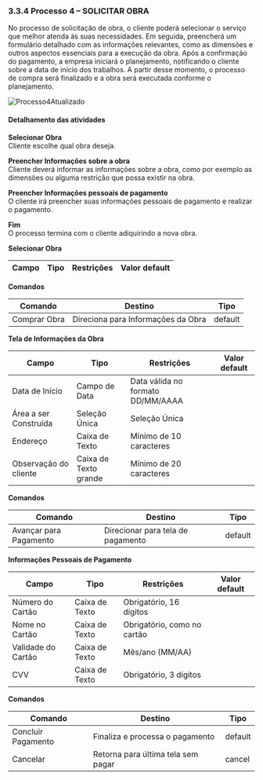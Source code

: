 ### 3.3.4 Processo 4 – SOLICITAR OBRA

No processo de solicitação de obra, o cliente poderá selecionar o serviço que melhor atenda às suas necessidades. Em seguida, preencherá um formulário detalhado com as informações relevantes, como as dimensões e outros aspectos essenciais para a execução da obra. Após a confirmação do pagamento, a empresa iniciará o planejamento, notificando o cliente sobre a data de início dos trabalhos. A partir desse momento, o processo de compra será finalizado e a obra será executada conforme o planejamento.

![Processo4Atualizado](https://github.com/user-attachments/assets/038e7bf3-9ee1-4d25-9260-1719926c2777)

#### Detalhamento das atividades

**Selecionar Obra**<br>
Cliente escolhe qual obra deseja.

**Preencher Informações sobre a obra**<br>
Cliente deverá informar as informações sobre a obra, como por exemplo as dimensões ou alguma restrição que possa existir na obra.

**Preencher Informações pessoais de pagamento**<br>
O cliente irá preencher suas informações pessoais de pagamento e realizar o pagamento.

**Fim**<br>
O processo termina com o cliente adiquirindo a nova obra.


 **Selecionar Obra**

| **Campo**      | **Tipo**         | **Restrições**       | **Valor default** |
|----------------|------------------|----------------------|-------------------|

 **Comandos**

| **Comando**           | **Destino**                    | **Tipo**    |
|-----------------------|---------------------------------|-------------|
| Comprar Obra     | Direciona para Informações da Obra | default     |

 **Tela de Informações da Obra**

| **Campo**             | **Tipo**         | **Restrições**                        | **Valor default** |
|-----------------------|------------------|---------------------------------------|-------------------|
| Data de Início | Campo de Data    | Data válida no formato DD/MM/AAAA     |                   |
| Área a ser Construída | Seleção Única    | Seleção Única     |                   |
| Endereço   | Caixa de Texto   | Mínimo de 10 caracteres               |                   |
| Observação do cliente  | Caixa de Texto grande  | Mínimo de 20 caracteres               |                   | 

 **Comandos** 

| **Comando**           | **Destino**                        | **Tipo**    |
|-----------------------|-------------------------------------|-------------|
| Avançar para Pagamento| Direcionar para tela de pagamento   | default     |

**Informações Pessoais de Pagamento**

| **Campo**               | **Tipo**           | **Restrições**                       | **Valor default** |
|-------------------------|--------------------|--------------------------------------|-------------------|
| Número do Cartão         | Caixa de Texto     | Obrigatório, 16 dígitos              |                   |
| Nome no Cartão           | Caixa de Texto     | Obrigatório, como no cartão          |                   |
| Validade do Cartão       | Caixa de Texto     | Mês/ano (MM/AA)                      |                   |
| CVV                      | Caixa de Texto     | Obrigatório, 3 dígitos               |                   |

 **Comandos**

| **Comando**             | **Destino**                         | **Tipo**    |
|-------------------------|--------------------------------------|-------------|
| Concluir Pagamento       | Finaliza e processa o pagamento      | default     |
| Cancelar                | Retorna para última tela sem pagar   | cancel      |

